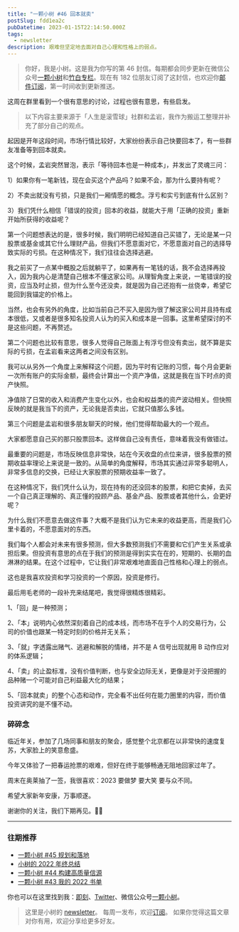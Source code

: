 ```yaml
---
title: "一颗小树 #46 回本就卖"
postSlug: fdd1ea2c
pubDatetime: 2023-01-15T22:14:50.000Z
tags:
  - newsletter
description: 艰难但坚定地去面对自己心理和性格上的弱点。
---
```


> 你好，我是小树。这是我为你写的第 46 封信。每期都会同步更新在微信公众号[一颗小树](https://weixin.sogou.com/weixin?query=a_warm_tree)和[竹白专栏](https://xiaoshu.zhubai.love)。现在有 182 位朋友订阅了这封信，也欢迎你[邮件订阅](https://xiaoshu.zhubai.love)，第一时间收到更新推送。

这周在群里看到一个很有意思的讨论，过程也很有意思，有些启发。

> 以下内容主要来源于「人生是滚雪球」社群和孟岩，我作为搬运工整理并补充了部分自己的观点。

起因是开年这段时间，市场行情比较好，大家纷纷表示自己快要回本了，有一些群友准备等到回本就卖。

这个时候，孟岩突然冒泡，表示「等待回本也是一种成本」，并发出了灵魂三问：

1）如果你有一笔新钱，现在会买这个产品吗？如果不会，那为什么要持有呢？

2）不卖出就没有亏损，只是我们一厢情愿的概念。浮亏和实亏到底有什么区别？

3）我们凭什么相信「错误的投资」回本的收益，就能大于用「正确的投资」重新开始所获得的收益呢？

第一个问题想表达的是，很多时候，我们明明已经知道自己买错了，无论是某一只股票或基金或其它什么理财产品，但我们不愿意面对它，不愿意面对自己的选择导致实际的亏损。在这种情况下，我们往往会选择逃避。

我之前买了一点某中概股之后就躺平了，如果再有一笔钱的话，我不会选择再投入，因为我内心是清楚自己根本不懂这家公司。从理智角度上来说，一笔错误的投资，应当及时止损，但为什么至今还没卖，就是因为自己还抱有一丝侥幸，希望它能回到我锚定的价格上。

当然，也会有另外的角度，比如当前自己不买入是因为很了解这家公司并且持有成本很低，又或者是很多知名投资人认为的买入和成本是一回事。这里希望探讨的不是这些问题，不再赘述。

第二个问题也比较有意思，很多人觉得自己账面上有浮亏但没有卖出，就不算是实际的亏损，在孟岩看来这两者之间没有区别。

我可以从另外一个角度上来解释这个问题，因为平时有记账的习惯，每个月会更新一次所有账户的实际金额，最终会计算出一个资产净值，这就是我在当下时点的资产快照。

净值除了日常的收入和消费产生变化以外，也会和权益类的资产波动相关。但快照反映的就是我当下的资产，无论我是否卖出，它就只值那么多钱。

第三个问题是孟岩和很多朋友聊天的时候，他们觉得帮助最大的一个观点。

大家都愿意自己买的那只股票回本。这样做自己没有责任，意味着我没有做错过。

最重要的问题是，市场反映信息非常快，站在今天收盘的点位来讲，很多股票的预期收益率理论上来说是一致的。从简单的角度解释，市场其实通过非常多聪明人，非常多信息的交换，已经让大家股票的预期收益率一致了。

在这种情况下，我们凭什么认为，现在持有的还没回本的股票，和把它卖掉，去买一个自己真正理解的、真正懂的投顾产品、基金产品、股票或者其他什么，会更好呢？

为什么我们不愿意去做这件事？大概不是我们认为它未来的收益更高，而是我们心里卡着的，不愿意面对的东西。

我们每个人都会对未来有很多预测，但大多数预测我们不需要和它们产生关系或承担后果。但投资有意思的点在于我们的预测是得到实实在在的，短期的、长期的血淋淋的结果。在这个过程中，它让我们非常艰难地直面自己性格和心理上的弱点。

这也是我喜欢投资和学习投资的一个原因，投资是修行。

最后用毛老师的一段补充来结尾吧，我觉得很精炼很精彩。

1、「回」是一种预测；

2、「本」说明内心依然深刻着自己的成本线，而市场不在乎个人的交易行为，公司的价值也跟某一特定时刻的价格并无关系；

3、「就」字透露出赌气、逃避和解脱的情绪，并不是 A 信号出现就用 B 动作应对的体系逻辑；

4、「卖」的止盈标准，没有价值判断，也与安全边际无关，更像是对于没把握的品种赌一个可能对自己利益最大化的结果；

5、「回本就卖」的整个心态和动作，完全看不出任何在能力圈里的内容，而价值投资讲究的是不懂不动。

### 碎碎念

临近年关，参加了几场同事和朋友的聚会，感觉整个北京都在以非常快的速度复苏，大家脸上的笑意愈盛。

今年又体验了一把春运抢票的艰难，但好在终于能够畅通无阻地回家过年了。

周末在奥莱抽了一签，我很喜欢：2023 要做梦 要大笑 要与众不同。

希望大家新年安康，万事顺遂。

谢谢你的关注，我们下期再见。👋🏻

---

### 往期推荐

- [一颗小树 #45 规划和落地](https://mp.weixin.qq.com/s/Kv-Bj1U-wHz9bt4yWUdOyQ)
- [小树的 2022 年终总结](https://mp.weixin.qq.com/s/7XsY5S28uc345B-cwbMJ7A)
- [一颗小树 #44 构建高质量信源](https://mp.weixin.qq.com/s/aM7QV4U4xncAl6MghUt7cA)
- [一颗小树 #43 我的 2022 书单](https://mp.weixin.qq.com/s/YEnjrjHfJ0M3_9h__Kb2Lg)

你也可以在这里找到我：[即刻](https://okjk.co/3Vsn5T)、[Twitter](https://twitter.com/yeshu_in_future)、微信公众号[一颗小树](https://weixin.sogou.com/weixin?query=a_warm_tree)。

> 这里是小树的 [newsletter](https://xiaoshu.zhubai.love)。 每周一发布，欢迎[订阅](https://xiaoshu.zhubai.love)。
> 如果你觉得这篇文章对你有用，欢迎分享给更多好友。

